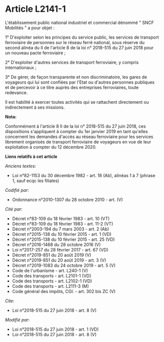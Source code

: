 # Article L2141-1

L'établissement public national industriel et commercial dénommé " SNCF Mobilités " a pour objet : 

1° D'exploiter selon les principes du service public, les services de transport ferroviaire de personnes sur le réseau ferré
national, sous réserve du second alinéa du II de l'article 8 de la loi n° 2018-515 du 27 juin 2018 pour un nouveau pacte
ferroviaire ; 

2° D'exploiter d'autres services de transport ferroviaire, y compris internationaux ; 

3° De gérer, de façon transparente et non discriminatoire, les gares de voyageurs qui lui sont confiées par l'Etat ou
d'autres personnes publiques et de percevoir à ce titre auprès des entreprises ferroviaires, toute redevance. 

Il est habilité à exercer toutes activités qui se rattachent directement ou indirectement à ses missions.

**Nota:**

Conformément à l'article 8 II de la loi n° 2018-515 du 27 juin 2018, ces dispositions s'appliquent à compter du 1er janvier
2019 en tant qu'elles concernent les demandes d'accès au réseau ferroviaire pour les services librement organisés de
transport ferroviaire de voyageurs en vue de leur exploitation à compter du 12 décembre 2020.

**Liens relatifs à cet article**

_Anciens textes_:

  - Loi n°82-1153 du 30 décembre 1982 - art. 18 (Ab), alinéas 1 à 7 (phrase 1, sauf ecqc les filiales)

_Codifié par_:

  - Ordonnance n°2010-1307 du 28 octobre 2010 - art. (V)

_Cité par_:

  - Décret n°83-109 du 18 février 1983 - art. 10 (VT)
  - Décret n°83-109 du 18 février 1983 - art. 11-2 (VT)
  - Décret n°2003-194 du 7 mars 2003 - art. 2 (Ab)
  - Décret n°2015-138 du 10 février 2015 - art. 1 (VD)
  - Décret n°2015-138 du 10 février 2015 - art. 25 (VD)
  - Décret n°2016-1468 du 28 octobre 2016 (V)
  - Loi n°2017-257 du 28 février 2017 - art. 67 (VD)
  - Décret n°2019-851 du 20 août 2019 (V)
  - Décret n°2019-851 du 20 août 2019 - art. 3 (V)
  - Décret n°2019-1083 du 24 octobre 2019 - art. 5 (V)
  - Code de l'urbanisme - art. L240-1 (V)
  - Code des transports - art. L2101-1 (VD)
  - Code des transports - art. L2102-1 (VD)
  - Code des transports - art. L2111-3 (M)
  - Code général des impôts, CGI. - art. 302 bis ZC (V)

_Cite_:

  - Loi n°2018-515 du 27 juin 2018 - art. 8 (V)

_Modifié par_:

  - Loi n°2018-515 du 27 juin 2018 - art. 1 (VD)
  - Loi n°2018-515 du 27 juin 2018 - art. 8 (V)
